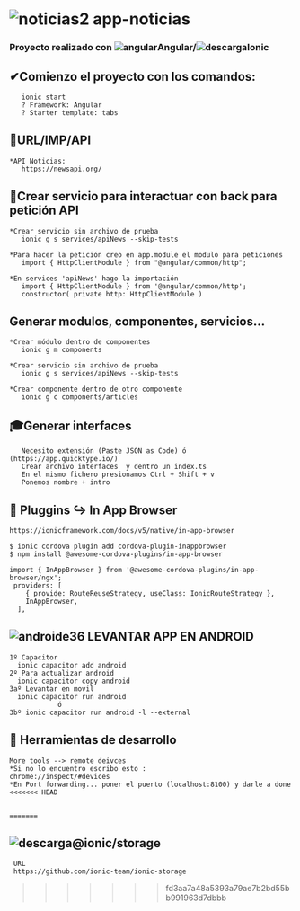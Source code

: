 # ![noticias2](https://user-images.githubusercontent.com/71487857/212994728-242e7ef4-a564-433b-b171-d77209666426.png) app-noticias

### Proyecto realizado con ![angular](https://user-images.githubusercontent.com/71487857/212993270-3cf1454e-f0d7-4164-bc01-20d5fe6469cd.png)Angular/![descarga](https://user-images.githubusercontent.com/71487857/212993697-6234ef26-0e4a-40ce-bc8a-a9bfa858a74b.png)Ionic

## ✔Comienzo el proyecto con los comandos:

```
   ionic start
   ? Framework: Angular
   ? Starter template: tabs

```
 ## 🧵URL/IMP/API 
 
```
*API Noticias:
   https://newsapi.org/
```

## 🎱Crear servicio para interactuar con back para petición API

```
*Crear servicio sin archivo de prueba
   ionic g s services/apiNews --skip-tests

*Para hacer la petición creo en app.module el modulo para peticiones
   import { HttpClientModule } from "@angular/common/http";

*En services 'apiNews' hago la importación
   import { HttpClientModule } from '@angular/common/http';
   constructor( private http: HttpClientModule )

```

## Generar modulos, componentes, servicios...

```
*Crear módulo dentro de componentes
   ionic g m components

*Crear servicio sin archivo de prueba
   ionic g s services/apiNews --skip-tests

*Crear componente dentro de otro componente
   ionic g c components/articles
```

## 🎓Generar interfaces 

```
   Necesito extensión (Paste JSON as Code) ó (https://app.quicktype.io/)
   Crear archivo interfaces  y dentro un index.ts
   En el mismo fichero presionamos Ctrl + Shift + v
   Ponemos nombre + intro
```

## 🔧 Pluggins ↪️ In App Browser

```
https://ionicframework.com/docs/v5/native/in-app-browser

$ ionic cordova plugin add cordova-plugin-inappbrowser 
$ npm install @awesome-cordova-plugins/in-app-browser 

import { InAppBrowser } from '@awesome-cordova-plugins/in-app-browser/ngx';
 providers: [
    { provide: RouteReuseStrategy, useClass: IonicRouteStrategy },
    InAppBrowser,
  ],

```

## ![androide36](https://user-images.githubusercontent.com/71487857/199188171-195d30ba-e4b6-4f3f-bea1-bbf09369c70a.jpg) LEVANTAR APP EN ANDROID
 ```
1º Capacitor
   ionic capacitor add android
2º Para actualizar android
   ionic capacitor copy android
3aº Levantar en movil
   ionic capacitor run android
             ó
3bº ionic capacitor run android -l --external             
```
## 🔎 Herramientas de desarrollo

```
More tools --> remote deivces
*Si no lo encuentro escribo esto :
chrome://inspect/#devices
*En Port forwarding... poner el puerto (localhost:8100) y darle a done
<<<<<<< HEAD


=======
```

 ## ![descarga](https://user-images.githubusercontent.com/71487857/214578135-16d1a768-8961-4099-82ce-43045983b5f6.png)@ionic/storage
 
```
 URL
 https://github.com/ionic-team/ionic-storage
 ```
 
 
>>>>>>> fd3aa7a48a5393a79ae7b2bd55bb991963d7dbbb
